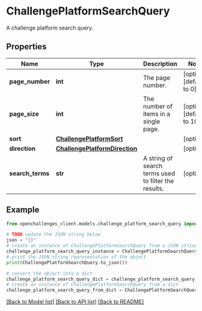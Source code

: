 # ChallengePlatformSearchQuery

A challenge platform search query.

## Properties

| Name             | Type                                                            | Description                                          | Notes                       |
| ---------------- | --------------------------------------------------------------- | ---------------------------------------------------- | --------------------------- |
| **page_number**  | **int**                                                         | The page number.                                     | [optional] [default to 0]   |
| **page_size**    | **int**                                                         | The number of items in a single page.                | [optional] [default to 100] |
| **sort**         | [**ChallengePlatformSort**](ChallengePlatformSort.md)           |                                                      | [optional]                  |
| **direction**    | [**ChallengePlatformDirection**](ChallengePlatformDirection.md) |                                                      | [optional]                  |
| **search_terms** | **str**                                                         | A string of search terms used to filter the results. | [optional]                  |

## Example

```python
from openchallenges_client.models.challenge_platform_search_query import ChallengePlatformSearchQuery

# TODO update the JSON string below
json = "{}"
# create an instance of ChallengePlatformSearchQuery from a JSON string
challenge_platform_search_query_instance = ChallengePlatformSearchQuery.from_json(json)
# print the JSON string representation of the object
print(ChallengePlatformSearchQuery.to_json())

# convert the object into a dict
challenge_platform_search_query_dict = challenge_platform_search_query_instance.to_dict()
# create an instance of ChallengePlatformSearchQuery from a dict
challenge_platform_search_query_from_dict = ChallengePlatformSearchQuery.from_dict(challenge_platform_search_query_dict)
```

[[Back to Model list]](../README.md#documentation-for-models) [[Back to API list]](../README.md#documentation-for-api-endpoints) [[Back to README]](../README.md)
